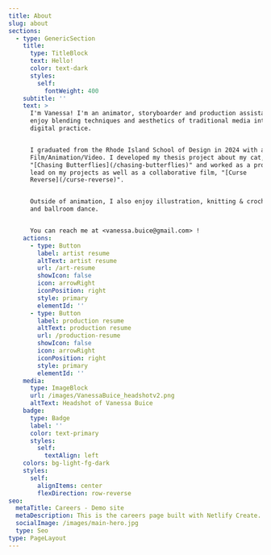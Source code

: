 ```yaml
---
title: About
slug: about
sections:
  - type: GenericSection
    title:
      type: TitleBlock
      text: Hello!
      color: text-dark
      styles:
        self:
          fontWeight: 400
    subtitle: ''
    text: >
      I'm Vanessa! I'm an animator, storyboarder and production assistant etc. I
      enjoy blending techniques and aesthetics of traditional media into my
      digital practice.


      I graduated from the Rhode Island School of Design in 2024 with a BFA in
      Film/Animation/Video. I developed my thesis project about my cat,
      "[Chasing Butterflies](/chasing-butterflies)" and worked as a production
      lead on my projects as well as a collaborative film, "[Curse
      Reverse](/curse-reverse)".


      Outside of animation, I also enjoy illustration, knitting & crocheting,
      and ballroom dance.


      You can reach me at <vanessa.buice@gmail.com> !
    actions:
      - type: Button
        label: artist resume
        altText: artist resume
        url: /art-resume
        showIcon: false
        icon: arrowRight
        iconPosition: right
        style: primary
        elementId: ''
      - type: Button
        label: production resume
        altText: production resume
        url: /production-resume
        showIcon: false
        icon: arrowRight
        iconPosition: right
        style: primary
        elementId: ''
    media:
      type: ImageBlock
      url: /images/VanessaBuice_headshotv2.png
      altText: Headshot of Vanessa Buice
    badge:
      type: Badge
      label: ''
      color: text-primary
      styles:
        self:
          textAlign: left
    colors: bg-light-fg-dark
    styles:
      self:
        alignItems: center
        flexDirection: row-reverse
seo:
  metaTitle: Careers - Demo site
  metaDescription: This is the careers page built with Netlify Create.
  socialImage: /images/main-hero.jpg
  type: Seo
type: PageLayout
---
```

